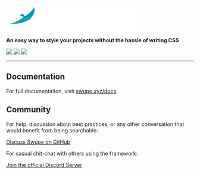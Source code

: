 
<p>
  <a href="https://swupe.mythix.ca/" target="_blank">
    <img src="swupe-white-svg.svg" alt="Swupe" width="350" height="70"></a>
</p>

**An easy way to style your projects without the hassle of writing CSS**

<p>
<a href="https://github.com/swupe/swupe/blob/main/LICENSE"><img src="https://img.shields.io/github/license/swupe/swupe"></a>
<img src="https://img.shields.io/github/forks/swupe/swupe">
<img src="https://img.shields.io/github/stars/swupe/swupe">
</p>

------

## Documentation

For full documentation, visit [swupe.xyz/docs](https://swupe.xyz/docs).

## Community

For help, discussion about best practices, or any other conversation that would benefit from being searchable:

[Discuss Swupe on GitHub](https://github.com/swupe/swupe/discussions)

For casual chit-chat with others using the framework:

[Join the official Discord Server](https://discord.gg/4krgW2YgHg)

